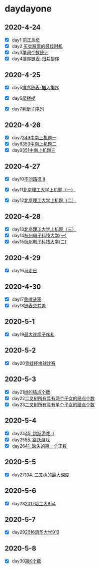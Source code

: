 # daydayone

## 2020-4-24

- [x] day1 [前正后负](https://github.com/CaiCandong/daydayone/tree/master/src/1-100/day1) 
- [x] day2 [买卖股票的最佳时机](https://github.com/CaiCandong/daydayone/tree/master/src/1-100/day2)
- [x] day3[单词个数统计](https://github.com/CaiCandong/daydayone/tree/master/src/1-100/day3) 
- [x] day4[排序链表-归并排序](https://github.com/CaiCandong/daydayone/tree/master/src/1-100/day4)

## 2020-4-25
- [x] day5[排序链表-插入排序](https://github.com/CaiCandong/daydayone/tree/master/src/1-100/day5)
- [x] day6[爬楼梯](https://github.com/CaiCandong/daydayone/tree/master/src/1-100/day6)
- [x] day7[判断子序列](https://github.com/CaiCandong/daydayone/tree/master/src/1-100/day7)

    
## 2020-4-26
- [x] day7[349中南上机题一](https://github.com/CaiCandong/daydayone/tree/master/src/1-100/day7)
- [x] day8[350中南上机题二](https://github.com/CaiCandong/daydayone/tree/master/src/1-100/day8)
- [x] day9[351中南上机题三](https://github.com/CaiCandong/daydayone/tree/master/src/1-100/day9)

## 2020-4-27
- [x] day10[不同路径 II](https://github.com/CaiCandong/daydayone/tree/master/src/1-100/day10)
- [x] day11[北京理工大学上机题（一）](https://github.com/CaiCandong/daydayone/tree/master/src/1-100/day11)
- [x] day12[北京理工大学上机题（二）](https://github.com/CaiCandong/daydayone/tree/master/src/1-100/day12)


## 2020-4-28
- [x] day13[北京理工大学上机题（三）](https://github.com/CaiCandong/daydayone/tree/master/src/1-100/day13)
- [x] day14[杭州电子科技大学(一)](https://github.com/CaiCandong/daydayone/tree/master/src/1-100/day14)
- [x] day15[杭州电子科技大学(二)](https://github.com/CaiCandong/daydayone/tree/master/src/1-100/day15)

## 2020-4-29
- [x] day16[马走日](https://github.com/CaiCandong/daydayone/tree/master/src/1-100/day16)

## 2020-4-30
- [x] day17[重排链表](https://github.com/CaiCandong/daydayone/tree/master/src/1-100/day17)
- [x] day18[链表交并差](https://github.com/CaiCandong/daydayone/tree/master/src/1-100/day18)

## 2020-5-1
- [x] day19[最大连续子序和](https://github.com/CaiCandong/daydayone/tree/master/src/1-100/day19)
## 2020-5-2
- [x] day20[青蛙杯棒球比赛](https://github.com/CaiCandong/daydayone/tree/master/src/1-100/day20)
## 2020-5-3
- [x] day21[树的结点个数](https://github.com/CaiCandong/daydayone/tree/master/src/1-100/day21)
- [x] day22[二叉树所有具有两个子女的结点个数](https://github.com/CaiCandong/daydayone/tree/master/src/1-100/day22)
- [x] day23[二叉树所有具有单个子女的结点个数](https://github.com/CaiCandong/daydayone/tree/master/src/1-100/day23)
## 2020-5-4
- [x] day24[45. 跳跃游戏 II](https://github.com/CaiCandong/daydayone/tree/master/src/1-100/day24)
- [x] day25[55. 跳跃游戏 ](https://github.com/CaiCandong/daydayone/tree/master/src/1-100/day25)
- [x] day26[41. 缺失的第一个正数](https://github.com/CaiCandong/daydayone/tree/master/src/1-100/day26)

## 2020-5-5

- [x] day27[104. 二叉树的最大深度](/src/1-100/day27)

## 2020-5-6

- [x] day28[2017哈工大854](/src/1-100/day28)

## 2020-5-7

- [x] day29[2016清华大学912](/src/1-100/day29)

## 2020-5-8

- [x] day30[第K个数](/src/1-100/day30)